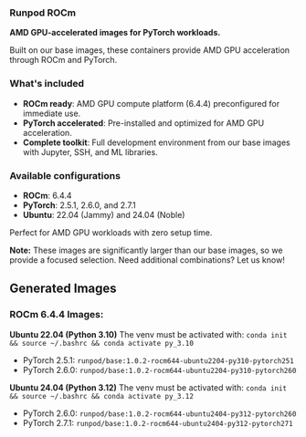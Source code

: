 ### Runpod ROCm

**AMD GPU-accelerated images for PyTorch workloads.**

Built on our base images, these containers provide AMD GPU acceleration through ROCm and PyTorch. 

### What's included
- **ROCm ready**: AMD GPU compute platform (6.4.4) preconfigured for immediate use.
- **PyTorch accelerated**: Pre-installed and optimized for AMD GPU acceleration.
- **Complete toolkit**: Full development environment from our base images with Jupyter, SSH, and ML libraries.

### Available configurations
- **ROCm**: 6.4.4
- **PyTorch**: 2.5.1, 2.6.0, and 2.7.1
- **Ubuntu**: 22.04 (Jammy) and 24.04 (Noble)

Perfect for AMD GPU workloads with zero setup time.

**Note:** These images are significantly larger than our base images, so we provide a focused selection. Need additional combinations? Let us know!

## Generated Images

<div class="base-images">

### ROCm 6.4.4 Images:

**Ubuntu 22.04 (Python 3.10)** 
The venv must be activated with: `conda init && source ~/.bashrc && conda activate py_3.10`
- PyTorch 2.5.1: `runpod/base:1.0.2-rocm644-ubuntu2204-py310-pytorch251`
- PyTorch 2.6.0: `runpod/base:1.0.2-rocm644-ubuntu2204-py310-pytorch260`

**Ubuntu 24.04 (Python 3.12)** 
The venv must be activated with: `conda init && source ~/.bashrc && conda activate py_3.12`
- PyTorch 2.6.0: `runpod/base:1.0.2-rocm644-ubuntu2404-py312-pytorch260`
- PyTorch 2.7.1: `runpod/base:1.0.2-rocm644-ubuntu2404-py312-pytorch271`

</div>
